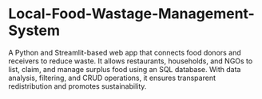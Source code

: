 # Local-Food-Wastage-Management-System
A Python and Streamlit-based web app that connects food donors and receivers to reduce waste. It allows restaurants, households, and NGOs to list, claim, and manage surplus food using an SQL database. With data analysis, filtering, and CRUD operations, it ensures transparent redistribution and promotes sustainability.
